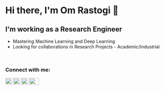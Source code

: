 
# Hi there, I'm Om Rastogi 👋

## I'm working as a Research Engineer

- Mastering Machine Learning and Deep Learning  
- Looking for collaborations in Research Projects - Academic/Industrial 

<br>

### Connect with me:

[<img align="left" alt="om | Twitter" width="22px" src="https://cdn.jsdelivr.net/npm/simple-icons@v3/icons/twitter.svg" />][twitter]
[<img align="left" alt="om | LinkedIn" width="22px" src="https://cdn.jsdelivr.net/npm/simple-icons@v3/icons/linkedin.svg" />][linkedin]
[<img align="left" alt="om | Medium" width="22px" src="https://cdn.jsdelivr.net/npm/simple-icons@v3/icons/medium.svg" />][medium]

<a href="https://omrastogi.github.io/omrastogi/index.html"><img src="https://omrastogi.github.io/omrastogi/images/logo.png" alt="Om's Logo" width="30" height="22"></a> 

[twitter]: https://twitter.com/OmRastogi14
[medium]: https://medium.com/@omrastogi
[linkedin]: https://www.linkedin.com/in/om-rastogi-a886b4b2/


